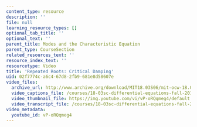 ```yaml
---
content_type: resource
description: ''
file: null
learning_resource_types: []
optional_tab_title: ''
optional_text: ''
parent_title: Modes and the Characteristic Equation
parent_type: CourseSection
related_resources_text: ''
resource_index_text: ''
resourcetype: Video
title: 'Repeated Roots: Critical Damping'
uid: 02f7774c-a6c4-67d8-2fb9-681e8d58607e
video_files:
  archive_url: http://www.archive.org/download/MIT18.03S06/mit-ocw-18.03-lec9-28feb2003-220k_512kb.mp4
  video_captions_file: /courses/18-03sc-differential-equations-fall-2011/7ac8dd4e5dc35aa58dfc1d4272fb3a62_vP-oRQqmeg4.vtt
  video_thumbnail_file: https://img.youtube.com/vi/vP-oRQqmeg4/default.jpg
  video_transcript_file: /courses/18-03sc-differential-equations-fall-2011/7578942048f083ea946f551cf9e46667_vP-oRQqmeg4.pdf
video_metadata:
  youtube_id: vP-oRQqmeg4
---
```

